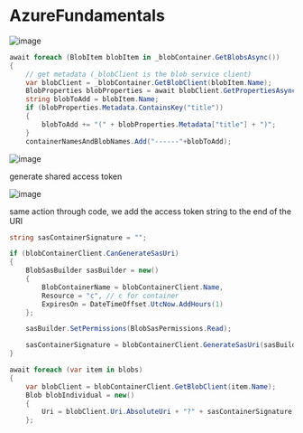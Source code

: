 # AzureFundamentals

![image](https://github.com/mfkimbell/azure-fundamentals/assets/107063397/cefdc5d9-ac36-429e-83eb-81fe93c7a938)

``` C#
await foreach (BlobItem blobItem in _blobContainer.GetBlobsAsync())
{
    // get metadata (_blobClient is the blob service client)
    var blobClient = _blobContainer.GetBlobClient(blobItem.Name);
    BlobProperties blobProperties = await blobClient.GetPropertiesAsync();
    string blobToAdd = blobItem.Name;
    if (blobProperties.Metadata.ContainsKey("title"))
    {
        blobToAdd += "(" + blobProperties.Metadata["title"] + ")";
    }
    containerNamesAndBlobNames.Add("------"+blobToAdd);
```

![image](https://github.com/mfkimbell/azure-fundamentals/assets/107063397/0581b1ab-dbe8-4e8a-825d-59f53e9b6702)

generate shared access token

![image](https://github.com/mfkimbell/azure-fundamentals/assets/107063397/2d3559ac-bf80-4491-9d44-cedf7c9fffd7)

same action through code, we add the access token string to the end of the URI

``` c#
string sasContainerSignature = "";

if (blobContainerClient.CanGenerateSasUri)
{
    BlobSasBuilder sasBuilder = new()
    {
        BlobContainerName = blobContainerClient.Name,
        Resource = "c", // c for container
        ExpiresOn = DateTimeOffset.UtcNow.AddHours(1)
    };

    sasBuilder.SetPermissions(BlobSasPermissions.Read);

    sasContainerSignature = blobContainerClient.GenerateSasUri(sasBuilder).AbsoluteUri.Split('?')[1].ToString();
}

await foreach (var item in blobs)
{
    var blobClient = blobContainerClient.GetBlobClient(item.Name);
    Blob blobIndividual = new()
    {
        Uri = blobClient.Uri.AbsoluteUri + "?" + sasContainerSignature
    };
```
